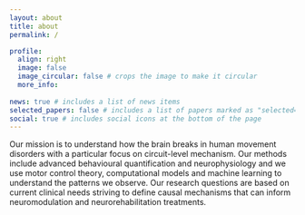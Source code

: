 ```yaml
---
layout: about
title: about
permalink: /

profile:
  align: right
  image: false
  image_circular: false # crops the image to make it circular
  more_info: 
 
news: true # includes a list of news items
selected_papers: false # includes a list of papers marked as "selected={true}"
social: true # includes social icons at the bottom of the page
---
```


Our mission is to understand how the brain breaks in human movement disorders with a particular focus on circuit-level mechanism.  Our methods include advanced behavioural quantification and neurophysiology and we use motor control theory, computational models and machine learning to understand the patterns we observe. Our research questions are based on current clinical needs striving to define causal mechanisms that can inform neuromodulation and neurorehabilitation treatments.